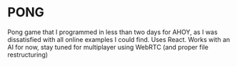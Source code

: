 # PONG

Pong game that I programmed in less than two days for AHOY, as I was dissatisfied with all online examples I could find. Uses React. Works with an AI for now, stay tuned for multiplayer using WebRTC (and proper file restructuring)
